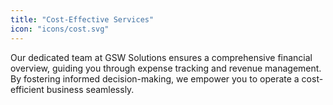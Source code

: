 ```yaml
---
title: "Cost-Effective Services"
icon: "icons/cost.svg"
---
```


Our dedicated team at GSW Solutions ensures a comprehensive financial overview, guiding you through expense tracking and revenue management. By fostering informed decision-making, we empower you to operate a cost-efficient business seamlessly.
